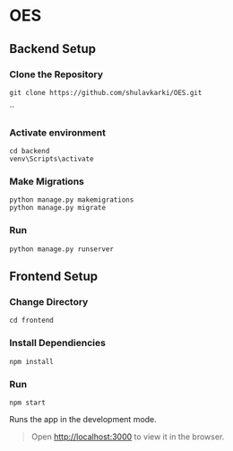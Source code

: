 # OES
## Backend Setup

### Clone the Repository

```
git clone https://github.com/shulavkarki/OES.git
```

``

### Activate environment
```
cd backend
venv\Scripts\activate
```
### Make Migrations

```
python manage.py makemigrations
python manage.py migrate
```

### Run
```
python manage.py runserver
```



## Frontend Setup

### Change Directory
```
cd frontend
```
### Install Dependiencies
 ```npm install```
 
### Run
 ```npm start```

Runs the app in the development mode.<br />

> Open [http://localhost:3000](http://localhost:3000) to view it in the browser.

